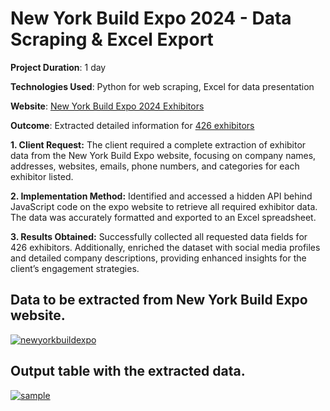 # New York Build Expo 2024 - Data Scraping & Excel Export

**Project Duration**: 1 day

**Technologies Used**: Python for web scraping, Excel for data presentation

**Website**: [New York Build Expo 2024 Exhibitors](https://newyorkbuildexpo.com/2024-exhibitors)

**Outcome**: Extracted detailed information for [426 exhibitors](https://docs.google.com/spreadsheets/d/1EyEv39Tjv7sbqnhx1cSEIeu1oKLz6iDcprure0fwMpY/edit?usp=drive_link)

**1. Client Request:**
The client required a complete extraction of exhibitor data from the New York Build Expo website, focusing on company names, addresses, websites, emails, phone numbers, and categories for each exhibitor listed.

**2. Implementation Method:**
Identified and accessed a hidden API behind JavaScript code on the expo website to retrieve all required exhibitor data. The data was accurately formatted and exported to an Excel spreadsheet.

**3. Results Obtained:**
Successfully collected all requested data fields for 426 exhibitors. Additionally, enriched the dataset with social media profiles and detailed company descriptions, providing enhanced insights for the client’s engagement strategies.

## Data to be extracted from New York Build Expo website.
[![newyorkbuildexpo](https://github.com/TechBeme/Connect365/assets/101749351/5f6155ef-c675-4a86-924e-8256ac9ce9cc)](https://newyorkbuildexpo.com/2024-exhibitors)

## Output table with the extracted data.
[![sample](https://github.com/TechBeme/NewYorkBuildExpo/assets/101749351/1b4d3cf3-e47b-4a75-bd8a-f88ee72c6bef)](https://docs.google.com/spreadsheets/d/1EyEv39Tjv7sbqnhx1cSEIeu1oKLz6iDcprure0fwMpY/edit?usp=drive_link)

